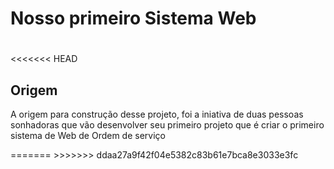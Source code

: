 # Nosso primeiro Sistema Web <h1>

<<<<<<< HEAD
## **Origem**
<p>A origem para construção desse projeto, foi a iniativa de duas pessoas sonhadoras que vão desenvolver seu primeiro projeto que é criar o primeiro sistema de Web de Ordem de serviço</p>
=======
>>>>>>> ddaa27a9f42f04e5382c83b61e7bca8e3033e3fc
